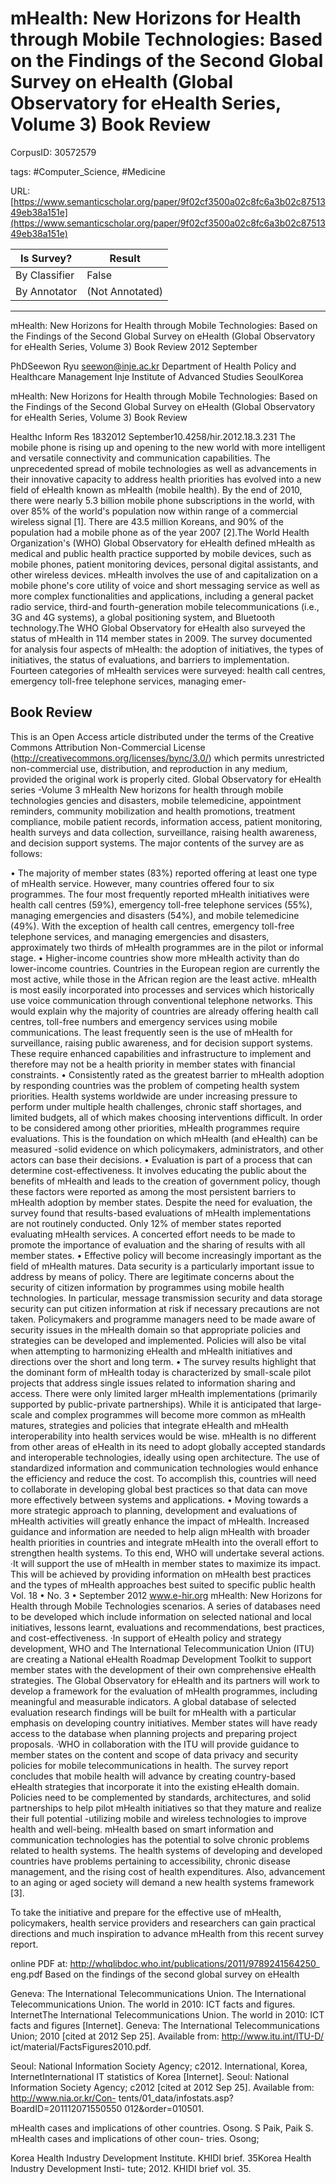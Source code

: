 # mHealth: New Horizons for Health through Mobile Technologies: Based on the Findings of the Second Global Survey on eHealth (Global Observatory for eHealth Series, Volume 3) Book Review

CorpusID: 30572579
 
tags: #Computer_Science, #Medicine

URL: [https://www.semanticscholar.org/paper/9f02cf3500a02c8fc6a3b02c8751349eb38a151e](https://www.semanticscholar.org/paper/9f02cf3500a02c8fc6a3b02c8751349eb38a151e)
 
| Is Survey?        | Result          |
| ----------------- | --------------- |
| By Classifier     | False |
| By Annotator      | (Not Annotated) |

---

mHealth: New Horizons for Health through Mobile Technologies: Based on the Findings of the Second Global Survey on eHealth (Global Observatory for eHealth Series, Volume 3) Book Review
2012 September

PhDSeewon Ryu seewon@inje.ac.kr 
Department of Health Policy and Healthcare Management
Inje Institute of Advanced Studies
SeoulKorea

mHealth: New Horizons for Health through Mobile Technologies: Based on the Findings of the Second Global Survey on eHealth (Global Observatory for eHealth Series, Volume 3) Book Review

Healthc Inform Res
1832012 September10.4258/hir.2012.18.3.231
The mobile phone is rising up and opening to the new world with more intelligent and versatile connectivity and communication capabilities. The unprecedented spread of mobile technologies as well as advancements in their innovative capacity to address health priorities has evolved into a new field of eHealth known as mHealth (mobile health). By the end of 2010, there were nearly 5.3 billion mobile phone subscriptions in the world, with over 85% of the world's population now within range of a commercial wireless signal [1]. There are 43.5 million Koreans, and 90% of the population had a mobile phone as of the year 2007 [2].The World Health Organization's (WHO) Global Observatory for eHealth defined mHealth as medical and public health practice supported by mobile devices, such as mobile phones, patient monitoring devices, personal digital assistants, and other wireless devices. mHealth involves the use of and capitalization on a mobile phone's core utility of voice and short messaging service as well as more complex functionalities and applications, including a general packet radio service, third-and fourth-generation mobile telecommunications (i.e., 3G and 4G systems), a global positioning system, and Bluetooth technology.The WHO Global Observatory for eHealth also surveyed the status of mHealth in 114 member states in 2009. The survey documented for analysis four aspects of mHealth: the adoption of initiatives, the types of initiatives, the status of evaluations, and barriers to implementation. Fourteen categories of mHealth services were surveyed: health call centres, emergency toll-free telephone services, managing emer-

## Book Review

This is an Open Access article distributed under the terms of the Creative Commons Attribution Non-Commercial License (http://creativecommons.org/licenses/bync/3.0/) which permits unrestricted non-commercial use, distribution, and reproduction in any medium, provided the original work is properly cited. Global Observatory for eHealth series -Volume 3 mHealth New horizons for health through mobile technologies gencies and disasters, mobile telemedicine, appointment reminders, community mobilization and health promotions, treatment compliance, mobile patient records, information access, patient monitoring, health surveys and data collection, surveillance, raising health awareness, and decision support systems. The major contents of the survey are as follows:

• The majority of member states (83%) reported offering at least one type of mHealth service. However, many countries offered four to six programmes. The four most frequently reported mHealth initiatives were health call centres (59%), emergency toll-free telephone services (55%), managing emergencies and disasters (54%), and mobile telemedicine (49%). With the exception of health call centres, emergency toll-free telephone services, and managing emergencies and disasters, approximately two thirds of mHealth programmes are in the pilot or informal stage. • Higher-income countries show more mHealth activity than do lower-income countries. Countries in the European region are currently the most active, while those in the African region are the least active. mHealth is most easily incorporated into processes and services which historically use voice communication through conventional telephone networks. This would explain why the majority of countries are already offering health call centres, toll-free numbers and emergency services using mobile communications. The least frequently seen is the use of mHealth for surveillance, raising public awareness, and for decision support systems. These require enhanced capabilities and infrastructure to implement and therefore may not be a health priority in member states with financial constraints. • Consistently rated as the greatest barrier to mHealth adoption by responding countries was the problem of competing health system priorities. Health systems worldwide are under increasing pressure to perform under multiple health challenges, chronic staff shortages, and limited budgets, all of which makes choosing interventions difficult. In order to be considered among other priorities, mHealth programmes require evaluations. This is the foundation on which mHealth (and eHealth) can be measured -solid evidence on which policymakers, administrators, and other actors can base their decisions. • Evaluation is part of a process that can determine cost-effectiveness. It involves educating the public about the benefits of mHealth and leads to the creation of government policy, though these factors were reported as among the most persistent barriers to mHealth adoption by member states. Despite the need for evaluation, the survey found that results-based evaluations of mHealth implementations are not routinely conducted. Only 12% of member states reported evaluating mHealth services. A concerted effort needs to be made to promote the importance of evaluation and the sharing of results with all member states. • Effective policy will become increasingly important as the field of mHealth matures. Data security is a particularly important issue to address by means of policy. There are legitimate concerns about the security of citizen information by programmes using mobile health technologies. In particular, message transmission security and data storage security can put citizen information at risk if necessary precautions are not taken. Policymakers and programme managers need to be made aware of security issues in the mHealth domain so that appropriate policies and strategies can be developed and implemented. Policies will also be vital when attempting to harmonizing eHealth and mHealth initiatives and directions over the short and long term. • The survey results highlight that the dominant form of mHealth today is characterized by small-scale pilot projects that address single issues related to information sharing and access. There were only limited larger mHealth implementations (primarily supported by public-private partnerships). While it is anticipated that large-scale and complex programmes will become more common as mHealth matures, strategies and policies that integrate eHealth and mHealth interoperability into health services would be wise. mHealth is no different from other areas of eHealth in its need to adopt globally accepted standards and interoperable technologies, ideally using open architecture. The use of standardized information and communication technologies would enhance the efficiency and reduce the cost. To accomplish this, countries will need to collaborate in developing global best practices so that data can move more effectively between systems and applications. • Moving towards a more strategic approach to planning, development and evaluations of mHealth activities will greatly enhance the impact of mHealth. Increased guidance and information are needed to help align mHealth with broader health priorities in countries and integrate mHealth into the overall effort to strengthen health systems. To this end, WHO will undertake several actions. ·It will support the use of mHealth in member states to maximize its impact. This will be achieved by providing information on mHealth best practices and the types of mHealth approaches best suited to specific public health Vol. 18 • No. 3 • September 2012 www.e-hir.org mHealth: New Horizons for Health through Mobile Technologies scenarios. A series of databases need to be developed which include information on selected national and local initiatives, lessons learnt, evaluations and recommendations, best practices, and cost-effectiveness. ·In support of eHealth policy and strategy development, WHO and The International Telecommunication Union (ITU) are creating a National eHealth Roadmap Development Toolkit to support member states with the development of their own comprehensive eHealth strategies. The Global Observatory for eHealth and its partners will work to develop a framework for the evaluation of mHealth programmes, including meaningful and measurable indicators. A global database of selected evaluation research findings will be built for mHealth with a particular emphasis on developing country initiatives. Member states will have ready access to the database when planning projects and preparing project proposals. ·WHO in collaboration with the ITU will provide guidance to member states on the content and scope of data privacy and security policies for mobile telecommunications in health. The survey report concludes that mobile health will advance by creating country-based eHealth strategies that incorporate it into the existing eHealth domain. Policies need to be complemented by standards, architectures, and solid partnerships to help pilot mHealth initiatives so that they mature and realize their full potential -utilizing mobile and wireless technologies to improve health and well-being. mHealth based on smart information and communication technologies has the potential to solve chronic problems related to health systems. The health systems of developing and developed countries have problems pertaining to accessibility, chronic disease management, and the rising cost of health expenditures. Also, advancement to an aging or aged society will demand a new health systems framework [3].

To take the initiative and prepare for the effective use of mHealth, policymakers, health service providers and researchers can gain practical directions and much inspiration to advance mHealth from this recent survey report.


online PDF at: http://whqlibdoc.who.int/publications/2011/9789241564250_ eng.pdf Based on the findings of the second global survey on eHealth

Geneva: The International Telecommunications Union. The International Telecommunications Union. The world in 2010: ICT facts and figures. InternetThe International Telecommunications Union. The world in 2010: ICT facts and figures [Internet]. Geneva: The International Telecommunications Union; 2010 [cited at 2012 Sep 25]. Available from: http://www.itu.int/ITU-D/ ict/material/FactsFigures2010.pdf.

Seoul: National Information Society Agency; c2012. International, Korea, InternetInternational IT statistics of Korea [Internet]. Seoul: National Information Society Agency; c2012 [cited at 2012 Sep 25]. Available from: http://www.nia.or.kr/Con- tents/01_data/infostats.asp?BoardID=201112071550550 012&order=010501.

mHealth cases and implications of other countries. Osong. S Paik, Paik S. mHealth cases and implications of other coun- tries. Osong;

Korea Health Industry Development Institute. KHIDI brief. 35Korea Health Industry Development Insti- tute; 2012. KHIDI brief vol. 35.